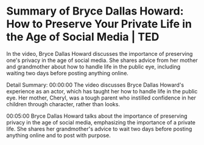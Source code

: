 # Summary of Bryce Dallas Howard: How to Preserve Your Private Life in the Age of Social Media | TED

In the video, Bryce Dallas Howard discusses the importance of preserving one's privacy in the age of social media. She shares advice from her mother and grandmother about how to handle life in the public eye, including waiting two days before posting anything online.

Detail Summary: 
00:00:00
The video discusses Bryce Dallas Howard's experience as an actor, which has taught her how to handle life in the public eye. Her mother, Cheryl, was a tough parent who instilled confidence in her children through character, rather than looks.

00:05:00
Bryce Dallas Howard talks about the importance of preserving privacy in the age of social media, emphasizing the importance of a private life. She shares her grandmother's advice to wait two days before posting anything online and to post with purpose.

